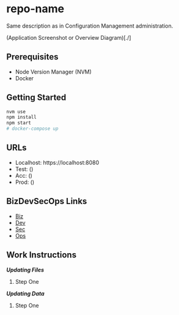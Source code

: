 # repo-name

Same description as in Configuration Management administration.

(Application Screenshot or Overview Diagram)[./]

## Prerequisites

- Node Version Manager (NVM)
- Docker

## Getting Started

```bash
nvm use
npm install
npm start
# docker-compose up
```

## URLs

- Localhost: https://localhost:8080
- Test: ()
- Acc: ()
- Prod: ()

## BizDevSecOps Links

- [Biz](./docs/BIZ.md)
- [Dev](./docs/DEV.md)
- [Sec](./docs/SEC.md)
- [Ops](./docs/OPS.md)

## Work Instructions

***Updating Files***
1. Step One

***Updating Data***
1. Step One
